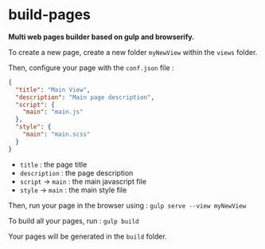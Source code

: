 # build-pages

**Multi web pages builder based on gulp and browserify.**

To create a new page, create a new folder `myNewView` within the `views` folder.

Then, configure your page with the `conf.json` file :
```json
{
  "title": "Main View",
  "description": "Main page description",
  "script": {
    "main": "main.js"
  },
  "style": {
    "main": "main.scss"
  }
}
```

- `title` : the page title
- `description` : the page description
- `script` -> `main` : the main javascript file
- `style` -> `main` : the main style file

Then, run your page in the browser using :
`gulp serve --view myNewView`

To build all your pages, run :
`gulp build`

Your pages will be generated in the `build` folder.
